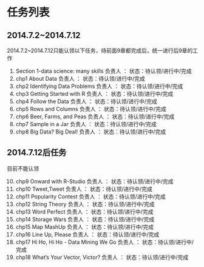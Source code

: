 # 任务列表

## 2014.7.2~2014.7.12

2014.7.2~2014.7.12只能认领以下任务，待前面9章都完成后，统一进行后9章的工作

1. Section 1-data science: many skills 负责人 ：[]() []()  状态：待认领/进行中/完成
2. chp1 About Data 负责人 ：[]() []()  状态：待认领/进行中/完成
3. chp2 Identifying Data Problems 负责人 ：[]() []()  状态：待认领/进行中/完成
4. chp3 Getting Started with R 负责人 ：[]() []()  状态：待认领/进行中/完成
5. chp4 Follow the Data 负责人 ：[]() []()  状态：待认领/进行中/完成
6. chp5 Rows and Columns 负责人 ：[]() []()  状态：待认领/进行中/完成
7. chp6 Beer, Farms, and Peas 负责人 ：[]() []()  状态：待认领/进行中/完成
8. chp7 Sample in a Jar 负责人 ：[]() []()  状态：待认领/进行中/完成
9. chp8 Big Data? Big Deal! 负责人 ：[]() []()  状态：待认领/进行中/完成

## 2014.7.12后任务

目前不能认领

10. chp9 Onward with R-Studio 负责人 ：[]() []()  状态：待认领/进行中/完成
11. chp10 Tweet,Tweet 负责人 ：[]() []()  状态：待认领/进行中/完成
12. chp11 Popularity Contest 负责人 ：[]() []()  状态：待认领/进行中/完成
13. chp12 String Theory 负责人 ：[]() []()  状态：待认领/进行中/完成
14. chp13 Word Perfect 负责人 ：[]() []()  状态：待认领/进行中/完成
15. chp14 Storage Wars 负责人 ：[]() []()  状态：待认领/进行中/完成
16. chp15 Map MashUp 负责人 ：[]() []()  状态：待认领/进行中/完成
17. chp16 Line Up, Please 负责人 ：[]() []()  状态：待认领/进行中/完成
18. chp17 Hi Ho, Hi Ho - Data Mining We Go 负责人 ：[]() []()  状态：待认领/进行中/完成
19. chp18 What’s Your Vector, Victor? 负责人 ：[]() []()  状态：待认领/进行中/完成
